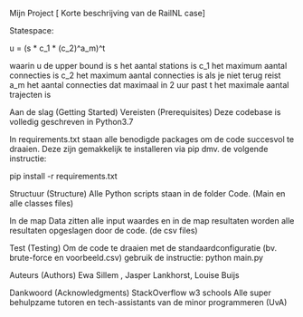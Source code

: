 Mijn Project
[ Korte beschrijving van de RailNL case]

Statespace:

u = (s * c_1 * (c_2)^a_m)^t

waarin
u de upper bound is
s het aantal stations is
c_1 het maximum aantal connecties is
c_2 het maximum aantal connecties is als je niet terug reist
a_m het aantal connecties dat maximaal in 2 uur past
t het maximale aantal trajecten is


Aan de slag (Getting Started)
Vereisten (Prerequisites)
Deze codebase is volledig geschreven in Python3.7

In requirements.txt staan alle benodigde packages om de code succesvol te draaien. Deze zijn gemakkelijk te installeren via pip dmv. de volgende instructie:

pip install -r requirements.txt


Structuur (Structure)
Alle Python scripts staan in de folder Code. (Main en alle classes files)

In de map Data zitten alle input waardes en in de map resultaten worden alle resultaten opgeslagen door de code. (de csv files)

Test (Testing)
Om de code te draaien met de standaardconfiguratie (bv. brute-force en voorbeeld.csv) gebruik de instructie:
python main.py


Auteurs (Authors)
Ewa Sillem , Jasper Lankhorst, Louise Buijs


Dankwoord (Acknowledgments)
StackOverflow
w3 schools
Alle super behulpzame tutoren en tech-assistants van de minor programmeren (UvA)
